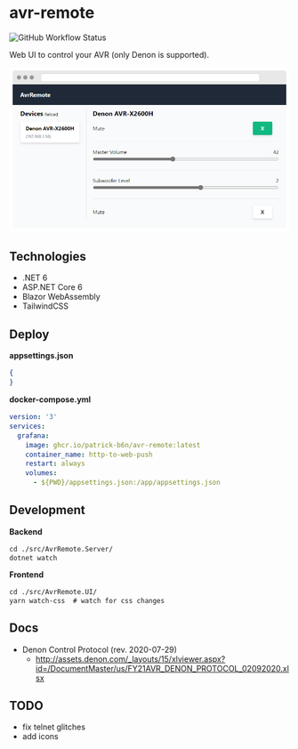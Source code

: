 # avr-remote

![GitHub Workflow Status](https://img.shields.io/github/workflow/status/patrick-b6n/avr-remote/build)

Web UI to control your AVR (only Denon is supported).

![](.github/web-interface.png)

## Technologies
* .NET 6
* ASP.NET Core 6
* Blazor WebAssembly
* TailwindCSS

## Deploy
**appsettings.json**
```json
{
}
```

**docker-compose.yml**
```yaml
version: '3'
services:
  grafana:
    image: ghcr.io/patrick-b6n/avr-remote:latest
    container_name: http-to-web-push
    restart: always
    volumes:
      - ${PWD}/appsettings.json:/app/appsettings.json
```

## Development

**Backend**
```shell
cd ./src/AvrRemote.Server/
dotnet watch
```

**Frontend**
```shell
cd ./src/AvrRemote.UI/
yarn watch-css  # watch for css changes 
```

## Docs
* Denon Control Protocol (rev. 2020-07-29)
  * http://assets.denon.com/_layouts/15/xlviewer.aspx?id=/DocumentMaster/us/FY21AVR_DENON_PROTOCOL_02092020.xlsx

## TODO
* fix telnet glitches
* add icons

